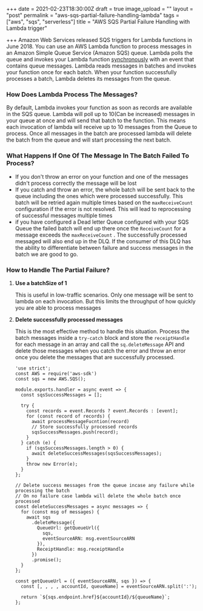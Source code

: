 +++
date = 2021-02-23T18:30:00Z
draft = true
image_upload = ""
layout = "post"
permalink = "aws-sqs-partial-failure-handling-lambda"
tags = ["aws", "sqs", "serverless"]
title = "AWS SQS Partial Failure Handling with Lambda trigger"

+++
Amazon Web Services released SQS triggers for Lambda functions in June 2018. You can use an AWS Lambda function to process messages in an Amazon Simple Queue Service (Amazon SQS) queue. Lambda polls the queue and invokes your Lambda function [synchronously](https://docs.aws.amazon.com/lambda/latest/dg/invocation-sync.html) with an event that contains queue messages. Lambda reads messages in batches and invokes your function once for each batch. When your function successfully processes a batch, Lambda deletes its messages from the queue.

### How Does Lambda Process The Messages?

By default, Lambda invokes your function as soon as records are available in the SQS queue. Lambda will poll up to 10(Can be increased) messages in your queue at once and will send that batch to the function. This means each invocation of lambda will receive up to 10 messages from the Queue to process. Once all messages in the batch are processed lambda will delete the batch from the queue and will start processing the next batch.

### What Happens If One Of The Message In The Batch Failed To Process?

* If you don't throw an error on your function and one of the messages didn't process correctly the message will be lost
* If you catch and throw an error, the whole batch will be sent back to the queue including the ones which were processed successfully.  This batch will be retried again multiple times based on the `maxReceiveCount`  configuration if the error is not resolved. This will lead to reprocessing of successful messages multiple times
* if you have configured a Dead letter Queue configured with your SQS Queue the failed batch will end up there once the  `ReceiveCount` for a message exceeds the `maxReceiveCount` . The successfully processed messaged will also end up in the DLQ. If the consumer of this DLQ has the ability to differentiate between failure and success messages in the batch we are good to go.

### How to Handle The Partial Failure?

1. **Use a batchSize of 1**

   This is useful in low-traffic scenarios. Only one message will be sent to lambda on each invocation. But this limits the throughput of how quickly you are able to process messages
2. **Delete successfully processed messages**

   This is the most effective method to handle this situation.  Process the batch messages inside a `try-catch` block and store the `receiptHandle` for each message in an array and call the `sq.deleteMessage` API and delete those messages when you catch the error and throw an error once you delete the messages that are successfully processed.

       
       'use strict';
       const AWS = require('aws-sdk')
       const sqs = new AWS.SQS();
       
       module.exports.handler = async event => {
         const sqsSuccessMessages = [];
       
         try {
           const records = event.Records ? event.Records : [event];
           for (const record of records) {
             await processMessageFucntion(record)
             // Store successfully processed records 
             sqsSuccessMessages.push(record);
           }
         } catch (e) {
           if (sqsSuccessMessages.length > 0) {
             await deleteSuccessMessages(sqsSuccessMessages);
           }
           throw new Error(e);
         }
       };
       
       // Delete success messages from the queue incase any failure while processing the batch
       // On no failure case lambda will delete the whole batch once processed
       const deleteSuccessMessages = async messages => {
         for (const msg of messages) {
           await sqs
             .deleteMessage({
               QueueUrl: getQueueUrl({
                 sqs,
                 eventSourceARN: msg.eventSourceARN
               }),
               ReceiptHandle: msg.receiptHandle
             })
             .promise();
         }
       };
       
       const getQueueUrl = ({ eventSourceARN, sqs }) => {
         const [, , , , accountId, queueName] = eventSourceARN.split(':');
       
         return `${sqs.endpoint.href}${accountId}/${queueName}`;
       };
       
       